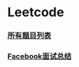 # Leetcode

### **[所有题目列表](https://github.com/dingjikerbo/leetcode/blob/master/doc/Leetcodes.md)**
 
### **[Facebook面试总结](https://github.com/dingjikerbo/leetcode/blob/master/doc/FacebookSummary.md)** 
 
